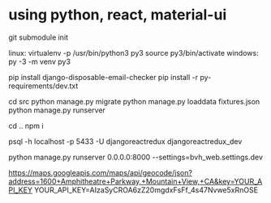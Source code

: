 using python, react, material-ui
==================
git submodule init

linux:
	virtualenv -p /usr/bin/python3 py3
	source py3/bin/activate
windows:
	py -3 -m venv py3

pip install django-disposable-email-checker
pip install -r py-requirements/dev.txt

cd src
python manage.py migrate
python manage.py loaddata fixtures.json
python manage.py runserver

cd ..
npm i

psql -h localhost -p 5433 -U djangoreactredux djangoreactredux_dev

python manage.py runserver 0.0.0.0:8000 --settings=bvh_web.settings.dev

https://maps.googleapis.com/maps/api/geocode/json?address=1600+Amphitheatre+Parkway,+Mountain+View,+CA&key=YOUR_API_KEY
YOUR_API_KEY=AIzaSyCROA6zZ20mgdxFsFf_4s47Nvwe5xRnOSE